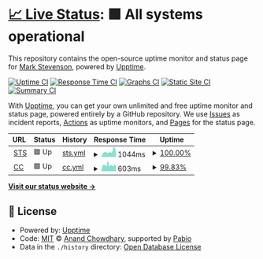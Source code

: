 # [📈 Live Status](https://mark-sts.github.io/cc-uptime-demo): <!--live status--> **🟩 All systems operational**

This repository contains the open-source uptime monitor and status page for [Mark Stevenson](https://mark-sts.github.io/cc-uptime-demo), powered by [Upptime](https://github.com/upptime/upptime).

[![Uptime CI](https://github.com/mark-sts/cc-uptime-demo/workflows/Uptime%20CI/badge.svg)](https://github.com/mark-sts/cc-uptime-demo/actions?query=workflow%3A%22Uptime+CI%22)
[![Response Time CI](https://github.com/mark-sts/cc-uptime-demo/workflows/Response%20Time%20CI/badge.svg)](https://github.com/mark-sts/cc-uptime-demo/actions?query=workflow%3A%22Response+Time+CI%22)
[![Graphs CI](https://github.com/mark-sts/cc-uptime-demo/workflows/Graphs%20CI/badge.svg)](https://github.com/mark-sts/cc-uptime-demo/actions?query=workflow%3A%22Graphs+CI%22)
[![Static Site CI](https://github.com/mark-sts/cc-uptime-demo/workflows/Static%20Site%20CI/badge.svg)](https://github.com/mark-sts/cc-uptime-demo/actions?query=workflow%3A%22Static+Site+CI%22)
[![Summary CI](https://github.com/mark-sts/cc-uptime-demo/workflows/Summary%20CI/badge.svg)](https://github.com/mark-sts/cc-uptime-demo/actions?query=workflow%3A%22Summary+CI%22)

With [Upptime](https://upptime.js.org), you can get your own unlimited and free uptime monitor and status page, powered entirely by a GitHub repository. We use [Issues](https://github.com/mark-sts/cc-uptime-demo/issues) as incident reports, [Actions](https://github.com/mark-sts/cc-uptime-demo/actions) as uptime monitors, and [Pages](https://mark-sts.github.io/cc-uptime-demo) for the status page.

<!--start: status pages-->
<!-- This summary is generated by Upptime (https://github.com/upptime/upptime) -->
<!-- Do not edit this manually, your changes will be overwritten -->
<!-- prettier-ignore -->
| URL | Status | History | Response Time | Uptime |
| --- | ------ | ------- | ------------- | ------ |
| <img alt="" src="https://icons.duckduckgo.com/ip3/www.styletech.co.uk.ico" height="13"> [STS](https://www.styletech.co.uk) | 🟩 Up | [sts.yml](https://github.com/mark-sts/cc-uptime-demo/commits/HEAD/history/sts.yml) | <details><summary><img alt="Response time graph" src="./graphs/sts/response-time-week.png" height="20"> 1044ms</summary><br><a href="https://mark-sts.github.io/cc-uptime-demo/history/sts"><img alt="Response time 1357" src="https://img.shields.io/endpoint?url=https%3A%2F%2Fraw.githubusercontent.com%2Fmark-sts%2Fcc-uptime-demo%2FHEAD%2Fapi%2Fsts%2Fresponse-time.json"></a><br><a href="https://mark-sts.github.io/cc-uptime-demo/history/sts"><img alt="24-hour response time 944" src="https://img.shields.io/endpoint?url=https%3A%2F%2Fraw.githubusercontent.com%2Fmark-sts%2Fcc-uptime-demo%2FHEAD%2Fapi%2Fsts%2Fresponse-time-day.json"></a><br><a href="https://mark-sts.github.io/cc-uptime-demo/history/sts"><img alt="7-day response time 1044" src="https://img.shields.io/endpoint?url=https%3A%2F%2Fraw.githubusercontent.com%2Fmark-sts%2Fcc-uptime-demo%2FHEAD%2Fapi%2Fsts%2Fresponse-time-week.json"></a><br><a href="https://mark-sts.github.io/cc-uptime-demo/history/sts"><img alt="30-day response time 1505" src="https://img.shields.io/endpoint?url=https%3A%2F%2Fraw.githubusercontent.com%2Fmark-sts%2Fcc-uptime-demo%2FHEAD%2Fapi%2Fsts%2Fresponse-time-month.json"></a><br><a href="https://mark-sts.github.io/cc-uptime-demo/history/sts"><img alt="1-year response time 1357" src="https://img.shields.io/endpoint?url=https%3A%2F%2Fraw.githubusercontent.com%2Fmark-sts%2Fcc-uptime-demo%2FHEAD%2Fapi%2Fsts%2Fresponse-time-year.json"></a></details> | <details><summary><a href="https://mark-sts.github.io/cc-uptime-demo/history/sts">100.00%</a></summary><a href="https://mark-sts.github.io/cc-uptime-demo/history/sts"><img alt="All-time uptime 100.00%" src="https://img.shields.io/endpoint?url=https%3A%2F%2Fraw.githubusercontent.com%2Fmark-sts%2Fcc-uptime-demo%2FHEAD%2Fapi%2Fsts%2Fuptime.json"></a><br><a href="https://mark-sts.github.io/cc-uptime-demo/history/sts"><img alt="24-hour uptime 100.00%" src="https://img.shields.io/endpoint?url=https%3A%2F%2Fraw.githubusercontent.com%2Fmark-sts%2Fcc-uptime-demo%2FHEAD%2Fapi%2Fsts%2Fuptime-day.json"></a><br><a href="https://mark-sts.github.io/cc-uptime-demo/history/sts"><img alt="7-day uptime 100.00%" src="https://img.shields.io/endpoint?url=https%3A%2F%2Fraw.githubusercontent.com%2Fmark-sts%2Fcc-uptime-demo%2FHEAD%2Fapi%2Fsts%2Fuptime-week.json"></a><br><a href="https://mark-sts.github.io/cc-uptime-demo/history/sts"><img alt="30-day uptime 100.00%" src="https://img.shields.io/endpoint?url=https%3A%2F%2Fraw.githubusercontent.com%2Fmark-sts%2Fcc-uptime-demo%2FHEAD%2Fapi%2Fsts%2Fuptime-month.json"></a><br><a href="https://mark-sts.github.io/cc-uptime-demo/history/sts"><img alt="1-year uptime 100.00%" src="https://img.shields.io/endpoint?url=https%3A%2F%2Fraw.githubusercontent.com%2Fmark-sts%2Fcc-uptime-demo%2FHEAD%2Fapi%2Fsts%2Fuptime-year.json"></a></details>
| <img alt="" src="https://icons.duckduckgo.com/ip3/www.citizencoin.uk.ico" height="13"> [CC](https://www.citizencoin.uk) | 🟩 Up | [cc.yml](https://github.com/mark-sts/cc-uptime-demo/commits/HEAD/history/cc.yml) | <details><summary><img alt="Response time graph" src="./graphs/cc/response-time-week.png" height="20"> 603ms</summary><br><a href="https://mark-sts.github.io/cc-uptime-demo/history/cc"><img alt="Response time 621" src="https://img.shields.io/endpoint?url=https%3A%2F%2Fraw.githubusercontent.com%2Fmark-sts%2Fcc-uptime-demo%2FHEAD%2Fapi%2Fcc%2Fresponse-time.json"></a><br><a href="https://mark-sts.github.io/cc-uptime-demo/history/cc"><img alt="24-hour response time 518" src="https://img.shields.io/endpoint?url=https%3A%2F%2Fraw.githubusercontent.com%2Fmark-sts%2Fcc-uptime-demo%2FHEAD%2Fapi%2Fcc%2Fresponse-time-day.json"></a><br><a href="https://mark-sts.github.io/cc-uptime-demo/history/cc"><img alt="7-day response time 603" src="https://img.shields.io/endpoint?url=https%3A%2F%2Fraw.githubusercontent.com%2Fmark-sts%2Fcc-uptime-demo%2FHEAD%2Fapi%2Fcc%2Fresponse-time-week.json"></a><br><a href="https://mark-sts.github.io/cc-uptime-demo/history/cc"><img alt="30-day response time 659" src="https://img.shields.io/endpoint?url=https%3A%2F%2Fraw.githubusercontent.com%2Fmark-sts%2Fcc-uptime-demo%2FHEAD%2Fapi%2Fcc%2Fresponse-time-month.json"></a><br><a href="https://mark-sts.github.io/cc-uptime-demo/history/cc"><img alt="1-year response time 621" src="https://img.shields.io/endpoint?url=https%3A%2F%2Fraw.githubusercontent.com%2Fmark-sts%2Fcc-uptime-demo%2FHEAD%2Fapi%2Fcc%2Fresponse-time-year.json"></a></details> | <details><summary><a href="https://mark-sts.github.io/cc-uptime-demo/history/cc">99.83%</a></summary><a href="https://mark-sts.github.io/cc-uptime-demo/history/cc"><img alt="All-time uptime 99.96%" src="https://img.shields.io/endpoint?url=https%3A%2F%2Fraw.githubusercontent.com%2Fmark-sts%2Fcc-uptime-demo%2FHEAD%2Fapi%2Fcc%2Fuptime.json"></a><br><a href="https://mark-sts.github.io/cc-uptime-demo/history/cc"><img alt="24-hour uptime 100.00%" src="https://img.shields.io/endpoint?url=https%3A%2F%2Fraw.githubusercontent.com%2Fmark-sts%2Fcc-uptime-demo%2FHEAD%2Fapi%2Fcc%2Fuptime-day.json"></a><br><a href="https://mark-sts.github.io/cc-uptime-demo/history/cc"><img alt="7-day uptime 99.83%" src="https://img.shields.io/endpoint?url=https%3A%2F%2Fraw.githubusercontent.com%2Fmark-sts%2Fcc-uptime-demo%2FHEAD%2Fapi%2Fcc%2Fuptime-week.json"></a><br><a href="https://mark-sts.github.io/cc-uptime-demo/history/cc"><img alt="30-day uptime 99.96%" src="https://img.shields.io/endpoint?url=https%3A%2F%2Fraw.githubusercontent.com%2Fmark-sts%2Fcc-uptime-demo%2FHEAD%2Fapi%2Fcc%2Fuptime-month.json"></a><br><a href="https://mark-sts.github.io/cc-uptime-demo/history/cc"><img alt="1-year uptime 99.96%" src="https://img.shields.io/endpoint?url=https%3A%2F%2Fraw.githubusercontent.com%2Fmark-sts%2Fcc-uptime-demo%2FHEAD%2Fapi%2Fcc%2Fuptime-year.json"></a></details>

<!--end: status pages-->

[**Visit our status website →**](https://mark-sts.github.io/cc-uptime-demo)

## 📄 License

- Powered by: [Upptime](https://github.com/upptime/upptime)
- Code: [MIT](./LICENSE) © [Anand Chowdhary](https://anandchowdhary.com), supported by [Pabio](https://pabio.com)
- Data in the `./history` directory: [Open Database License](https://opendatacommons.org/licenses/odbl/1-0/)
